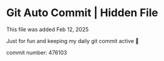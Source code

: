 # Git Auto Commit | Hidden File

This file was added Feb 12, 2025

Just for fun and keeping my daily git commit active 🤪

commit number: 476103
